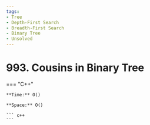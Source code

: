 ```yaml
---
tags:
- Tree
- Depth-First Search
- Breadth-First Search
- Binary Tree
- Unsolved
---
```



# 993. Cousins in Binary Tree

=== "C++"

    **Time:** O()

    **Space:** O()

    ``` c++
    ```